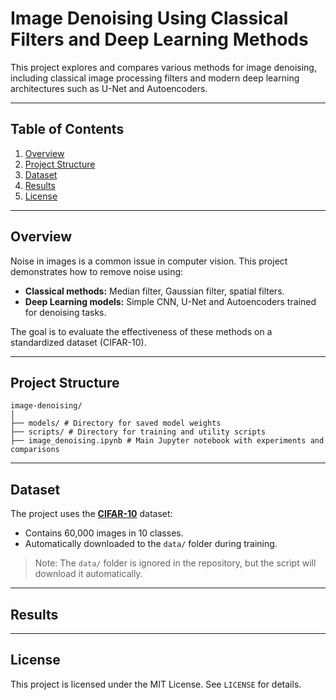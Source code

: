 # **Image Denoising Using Classical Filters and Deep Learning Methods**

This project explores and compares various methods for image denoising, including classical image processing filters and modern deep learning architectures such as U-Net and Autoencoders.

---

## **Table of Contents**
1. [Overview](#overview)
1. [Project Structure](#project-structure)
1. [Dataset](#dataset)
1. [Results](#results)
1. [License](#license)

---

## **Overview**
Noise in images is a common issue in computer vision. This project demonstrates how to remove noise using:
- **Classical methods:** Median filter, Gaussian filter, spatial filters.
- **Deep Learning models:** Simple CNN, U-Net and Autoencoders trained for denoising tasks.

The goal is to evaluate the effectiveness of these methods on a standardized dataset (CIFAR-10).

---

## **Project Structure**

```
image-denoising/
│
├── models/ # Directory for saved model weights
├── scripts/ # Directory for training and utility scripts
├── image_denoising.ipynb # Main Jupyter notebook with experiments and comparisons
```

---

## **Dataset**
The project uses the [**CIFAR-10**](https://www.cs.toronto.edu/~kriz/cifar.html) dataset:
- Contains 60,000 images in 10 classes.
- Automatically downloaded to the `data/` folder during training.

> Note: The `data/` folder is ignored in the repository, but the script will download it automatically.

---

## **Results**

---

## **License**
This project is licensed under the MIT License. See `LICENSE` for details.
